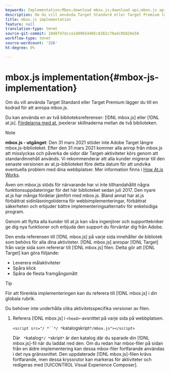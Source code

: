 ```yaml
---
keywords: Implementation;Mbox;download mbox.js;download api;mbox.js api
description: Om du vill använda Target Standard eller Target Premium lägger du till en kodrad för att anropa mbox.js.
title: mbox.js implementation
feature: null
translation-type: tm+mt
source-git-commit: 10d8f47dcca1d09654405c8382c70adc0b828e50
workflow-type: tm+mt
source-wordcount: '326'
ht-degree: 0%

---
```



# mbox.js implementation{#mbox-js-implementation}

Om du vill använda Target Standard eller Target Premium lägger du till en kodrad för att anropa mbox.js.

Du kan använda en av två biblioteksreferenser: [!DNL mbox.js] eller [!DNL at.js]. [Fördelarna med at.](/help/c-implementing-target/c-implementing-target-for-client-side-web/t-mbox-download/c-target-atjs-implementation/target-atjs-implementation.md#benefits) jsexlerar skillnaderna mellan de två biblioteken.

>[!NOTE]
>
>**mbox.js - utgånget**: Den 31 mars 2021 stöder inte Adobe Target längre mbox.js-biblioteket. Efter den 31 mars 2021 kommer alla anrop från mbox.js att misslyckas och påverka de sidor där Target-aktiviteter körs genom att standardinnehåll används. Vi rekommenderar att alla kunder migrerar till den senaste versionen av at.js-biblioteket före detta datum för att undvika eventuella problem med dina webbplatser. Mer information finns i [How At.js Works](/help/c-implementing-target/c-implementing-target-for-client-side-web/c-how-atjs-works/how-atjs-works.md).
>
>Även om mbox.js stöds för närvarande har vi inte tillhandahållit några funktionsuppdateringar för det här biblioteket sedan juli 2017. Den nyare at.js har många fördelar jämfört med mbox.js. Bland annat har at.js förbättrat sidinläsningstiderna för webbimplementeringar, förbättrat säkerheten och erbjuder bättre implementeringsalternativ för enkelsidiga program.
>
>Genom att flytta alla kunder till at.js kan våra ingenjörer och supporttekniker ge dig nya funktioner och erbjuda den support du förväntar dig från Adobe.

Den enda referensen till [!DNL mbox.js] på varje sida innehåller de bibliotek som behövs för alla dina aktiviteter. [!DNL mbox.js] anropar  [!DNL Target] från varje sida som refererar till  [!DNL mbox.js] filen. Detta gör att [!DNL Target] kan göra följande:

* Leverera målaktiviteter
* Spåra klick
* Spåra de flesta framgångsmått

>[!TIP]
>
>För att förenkla implementeringen kan du referera till [!DNL mbox.js] i din globala rubrik.

Du behöver inte underhålla olika aktivitetsspecifika versioner av filen.

1. Referera [!DNL mbox.js] i `<head>`-avsnittet på varje sida på webbplatsen.

   `<script src="/ *``*/ *`katalogskript`*/mbox.js"></script>`

   Där ` *`katalog`*/ *`skript`*` är den katalog där du sparade din [!DNL mbox.js]-fil när du laddat ned den.
Om du redan har mbox-filer på sidan från en äldre implementering kan dessa mbox-filer fortfarande användas i det nya gränssnittet. Den uppdaterade [!DNL mbox.js]-filen krävs fortfarande, men dessa kryssrutor kan markeras för aktiviteter och redigeras med [!UICONTROL Visual Experience Composer].